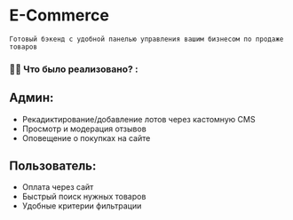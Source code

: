 # E-Commerce

    Готовый бэкенд с удобной панелью управления вашим бизнесом по продаже товаров

### :man_technologist: Что было реализовано? :

## Админ:

- Рекадиктирование/добавление лотов через кастомную CMS
- Просмотр и модерация отзывов
- Оповещение о покупках на сайте

## Пользователь:

- Оплата через сайт
- Быстрый поиск нужных товаров
- Удобные критерии фильтрации
